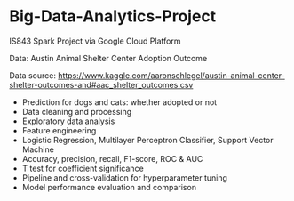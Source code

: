 # Big-Data-Analytics-Project
IS843 Spark Project via Google Cloud Platform

Data: Austin Animal Shelter Center Adoption Outcome

Data source: https://www.kaggle.com/aaronschlegel/austin-animal-center-shelter-outcomes-and#aac_shelter_outcomes.csv

- Prediction for dogs and cats: whether adopted or not
- Data cleaning and processing
- Exploratory data analysis
- Feature engineering
- Logistic Regression, Multilayer Perceptron Classifier, Support Vector Machine
- Accuracy, precision, recall, F1-score, ROC & AUC
- T test for coefficient significance
- Pipeline and cross-validation for hyperparameter tuning
- Model performance evaluation and comparison

